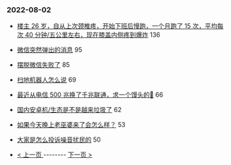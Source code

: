 ### 2022-08-02 
- [楼主 26 岁，自从上次颈椎疼，开始下班后慢跑，一个月跑了 15 次，平均每次 40 分钟/五公里左右，现在膝盖内侧疼到爆炸](https://www.v2ex.com/t/870144) 136
- [微信突然弹出的消息](https://www.v2ex.com/t/870065) 95
- [摆脱微信失败了](https://www.v2ex.com/t/870094) 85
- [扫地机器人怎么说](https://www.v2ex.com/t/870125) 69
- [最近从电信 500 兆换了千兆联通，求一个馒头的💊](https://www.v2ex.com/t/870228) 66
- [国内安卓机/生态是不是越来垃圾了](https://www.v2ex.com/t/870218) 62
- [如果今天晚上老巫婆来了会怎么样？](https://www.v2ex.com/t/870178) 53
- [大家是怎么投诉噪音扰民的](https://www.v2ex.com/t/870168) 50 

- [ < 上一页 ](https://github.com/able8/v2ex-hot-record/blob/master/2022-08-01.md) -------- [ 下一页 > ](https://github.com/able8/v2ex-hot-record/blob/master/2022-08-03.md)